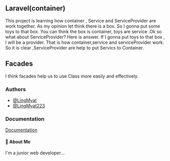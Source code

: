 ## Laravel(container)
This project is learning how container , Service and ServiceProvider are work together.
As my opinion let think there is a box. So I gonna put some toys to that box. You can think the box is container, toys are service .Ok so what about ServiceProvider? Here is answer. If I gonna put toys to that box , I will be a provider. That is how container,service and serviceProvider work.
So it is clear ,ServiceProvider are help to put Servics to Container. 

## Facades
I think facades help us to use Class more easily and effectively.




### Authors

- [@LingMyat](https://www.github.com/LingMyat)
- [@LingMyat223](https://www.github.com/LingMyat223)


### Documentation

[Documentation](https://laravel.com/docs/9.x/container#main-content)


#### 🚀 About Me
I'm a junior web developer...



